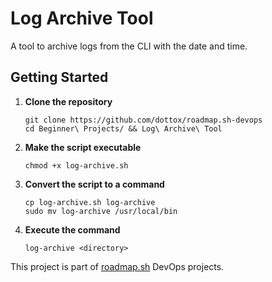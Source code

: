 # Log Archive Tool
A tool to archive logs from the CLI with the date and time. 

## Getting Started
1. **Clone the repository**
    ```
    git clone https://github.com/dottox/roadmap.sh-devops
    cd Beginner\ Projects/ && Log\ Archive\ Tool
    ```

2. **Make the script executable**
    ```
    chmod +x log-archive.sh
    ```
3. **Convert the script to a command**  
    ```
    cp log-archive.sh log-archive
    sudo mv log-archive /usr/local/bin
    ```
4. **Execute the command**  
    ```
    log-archive <directory>
    ```
This project is part of [roadmap.sh](https://roadmap.sh/projects/log-archive-tool) DevOps projects.